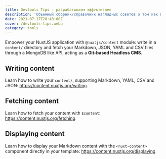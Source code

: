 ```yaml
---
title: Devtools Tips - разрабатываем эффективнее
description: 'Объемный сборник/справочник наглядных советов о том как повысить эффективность разработки при помощи различных полезных опций в консоли разработчика в браузерах.'
date: 2021-07-17T20:40:00Z
cover: /devtools-tips.webp
category: tools
---
```


Empower your NuxtJS application with `@nuxtjs/content` module: write in a `content/` directory and fetch your Markdown, JSON, YAML and CSV files through a MongoDB like API, acting as a **Git-based Headless CMS**.

## Writing content

Learn how to write your `content/`, supporting Markdown, YAML, CSV and JSON: https://content.nuxtjs.org/writing.

## Fetching content

Learn how to fetch your content with `$content`: https://content.nuxtjs.org/fetching.

## Displaying content

Learn how to display your Markdown content with the `<nuxt-content>` component directly in your template: https://content.nuxtjs.org/displaying.